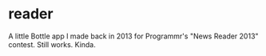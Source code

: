 # reader
A little Bottle app I made back in 2013 for Programmr's "News Reader 2013" contest. Still works. Kinda.

